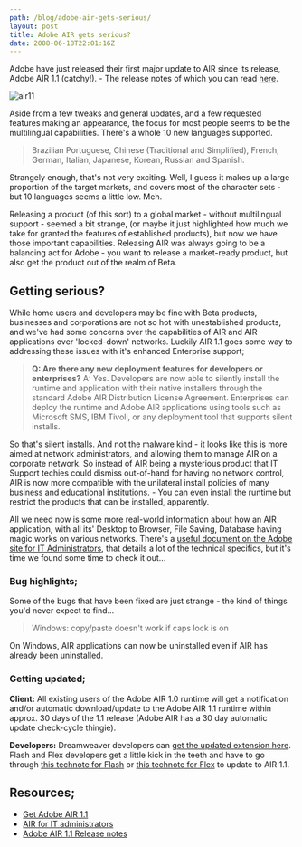 ```yaml
---
path: /blog/adobe-air-gets-serious/
layout: post
title: Adobe AIR gets serious?
date: 2008-06-18T22:01:16Z
---
```


Adobe have just released their first major update to AIR since its release, Adobe AIR 1.1 (catchy!). - The release notes of which you can read [here](http://download.macromedia.com/pub/air/documentation/1_1/adobe_air_1-1_faq.pdf).

![](http://uploads.psyked.co.uk/2008/06/air11.jpg "air11")

Aside from a few tweaks and general updates, and a few requested features making an appearance, the focus for most people seems to be the multilingual capabilities. There's a whole 10 new languages supported.

> Brazilian Portuguese, Chinese (Traditional and Simplified), French, German, Italian, Japanese, Korean, Russian and Spanish.

Strangely enough, that's not very exciting. Well, I guess it makes up a large proportion of the target markets, and covers most of the character sets - but 10 languages seems a little low. Meh.



Releasing a product (of this sort) to a global market - without multilingual support - seemed a bit strange, (or maybe it just highlighted how much we take for granted the features of established products), but now we have those important capabilities. Releasing AIR was always going to be a balancing act for Adobe - you want to release a market-ready product, but also get the product out of the realm of Beta.

## Getting serious?

While home users and developers may be fine with Beta products, businesses and corporations are not so hot with unestablished products, and we've had some concerns over the capabilities of AIR and AIR applications over 'locked-down' networks. Luckily AIR 1.1 goes some way to addressing these issues with it's enhanced Enterprise support;

> **Q: Are there any new deployment features for developers or enterprises?** A: Yes. Developers are now able to silently install the runtime and application with their native installers through the standard Adobe AIR Distribution License Agreement. Enterprises can deploy the runtime and Adobe AIR applications using tools such as Microsoft SMS, IBM Tivoli, or any deployment tool that supports silent installs.

So that's silent installs. And not the malware kind - it looks like this is more aimed at network administrators, and allowing them to manage AIR on a corporate network. So instead of AIR being a mysterious product that IT Support techies could dismiss out-of-hand for having no network control, AIR is now more compatible with the unilateral install policies of many business and educational institutions. - You can even install the runtime but restrict the products that can be installed, apparently.

All we need now is some more real-world information about how an AIR application, with all its' Desktop to Browser, File Saving, Database having magic works on various networks. There's a [useful document on the Adobe site for IT Administrators](http://download.macromedia.com/pub/air/documentation/1_1/air_admin_guide.pdf), that details a lot of the technical specifics, but it's time we found some time to check it out...

### **Bug highlights;**

Some of the bugs that have been fixed are just strange - the kind of things you'd never expect to find...

> Windows: copy/paste doesn't work if caps lock is on

On Windows, AIR applications can now be uninstalled even if AIR has already been uninstalled.

### **Getting updated;**

**Client:** All existing users of the Adobe AIR 1.0 runtime will get a notification and/or automatic download/update to the Adobe AIR 1.1 runtime within approx. 30 days of the 1.1 release (Adobe AIR has a 30 day automatic update check-cycle thingie).

**Developers:** Dreamweaver developers can [get the updated extension here](http://kb.adobe.com/selfservice/viewContent.do?externalId=kb403908&sliceId=1&devcon=f1b). Flash and Flex developers get a little kick in the teeth and have to go through [this technote for Flash](http://kb.adobe.com/selfservice/viewContent.do?externalId=kb403682&sliceId=1) or [this technote for Flex](http://www.adobe.com/devnet/flex/articles/flex_air1.1.html) to update to AIR 1.1.

## Resources;

*   [Get Adobe AIR 1.1](http://get.adobe.com/air/)
*   [AIR for IT administrators](http://www.adobe.com/go/air1-1faq)
*   [Adobe AIR 1.1 Release notes](http://www.adobe.com/go/air1-1faq)